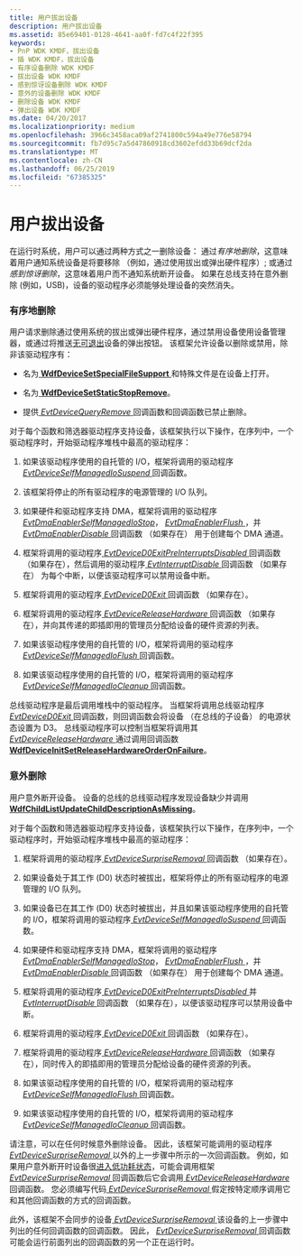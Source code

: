 ```yaml
---
title: 用户拔出设备
description: 用户拔出设备
ms.assetid: 85e69401-0128-4641-aa0f-fd7c4f22f395
keywords:
- PnP WDK KMDF，拔出设备
- 插 WDK KMDF，拔出设备
- 有序设备删除 WDK KMDF
- 拔出设备 WDK KMDF
- 感到惊讶设备删除 WDK KMDF
- 意外的设备删除 WDK KMDF
- 删除设备 WDK KMDF
- 弹出设备 WDK KMDF
ms.date: 04/20/2017
ms.localizationpriority: medium
ms.openlocfilehash: 3966c3458aca09af2741800c594a49e776e58794
ms.sourcegitcommit: fb7d95c7a5d47860918cd3602efdd33b69dcf2da
ms.translationtype: MT
ms.contentlocale: zh-CN
ms.lasthandoff: 06/25/2019
ms.locfileid: "67385325"
---
```

# <a name="a-user-unplugs-a-device"></a>用户拔出设备


在运行时系统，用户可以通过两种方式之一删除设备： 通过*有序地删除*，这意味着用户通知系统设备是将要移除 （例如，通过使用拔出或弹出硬件程序）; 或通过*感到惊讶删除*，这意味着用户而不通知系统断开设备。 如果在总线支持在意外删除 (例如，USB)，设备的驱动程序必须能够处理设备的突然消失。

### <a href="" id="orderly-removal"></a> 有序地删除

用户请求删除通过使用系统的拔出或弹出硬件程序，通过禁用设备使用设备管理器，或通过将推送[无可退出](supporting-ejectable-devices.md)设备的弹出按钮。 该框架允许设备以删除或禁用，除非该驱动程序有：

-   名为[ **WdfDeviceSetSpecialFileSupport** ](https://docs.microsoft.com/windows-hardware/drivers/ddi/content/wdfdevice/nf-wdfdevice-wdfdevicesetspecialfilesupport)和特殊文件是在设备上打开。

-   名为[ **WdfDeviceSetStaticStopRemove**](https://docs.microsoft.com/windows-hardware/drivers/ddi/content/wdfdevice/nf-wdfdevice-wdfdevicesetstaticstopremove)。

-   提供[ *EvtDeviceQueryRemove* ](https://docs.microsoft.com/windows-hardware/drivers/ddi/content/wdfdevice/nc-wdfdevice-evt_wdf_device_query_remove)回调函数和回调函数已禁止删除。

对于每个函数和筛选器驱动程序支持设备，该框架执行以下操作，在序列中，一个驱动程序时，开始驱动程序堆栈中最高的驱动程序：

1.  如果该驱动程序使用的自托管的 I/O，框架将调用的驱动程序[ *EvtDeviceSelfManagedIoSuspend* ](https://docs.microsoft.com/windows-hardware/drivers/ddi/content/wdfdevice/nc-wdfdevice-evt_wdf_device_self_managed_io_suspend)回调函数。

2.  该框架将停止的所有驱动程序的电源管理的 I/O 队列。

3.  如果硬件和驱动程序支持 DMA，框架将调用的驱动程序[ *EvtDmaEnablerSelfManagedIoStop*](https://docs.microsoft.com/windows-hardware/drivers/ddi/content/wdfdmaenabler/nc-wdfdmaenabler-evt_wdf_dma_enabler_selfmanaged_io_stop)， [ *EvtDmaEnablerFlush* ](https://docs.microsoft.com/windows-hardware/drivers/ddi/content/wdfdmaenabler/nc-wdfdmaenabler-evt_wdf_dma_enabler_flush)，并[ *EvtDmaEnablerDisable* ](https://docs.microsoft.com/windows-hardware/drivers/ddi/content/wdfdmaenabler/nc-wdfdmaenabler-evt_wdf_dma_enabler_disable)回调函数 （如果存在） 用于创建每个 DMA 通道。

4.  框架将调用的驱动程序[ *EvtDeviceD0ExitPreInterruptsDisabled* ](https://docs.microsoft.com/windows-hardware/drivers/ddi/content/wdfdevice/nc-wdfdevice-evt_wdf_device_d0_exit_pre_interrupts_disabled)回调函数 （如果存在），然后调用的驱动程序[ *EvtInterruptDisable* ](https://docs.microsoft.com/windows-hardware/drivers/ddi/content/wdfinterrupt/nc-wdfinterrupt-evt_wdf_interrupt_disable)回调函数 （如果存在） 为每个中断，以便该驱动程序可以禁用设备中断。

5.  框架将调用的驱动程序[ *EvtDeviceD0Exit* ](https://docs.microsoft.com/windows-hardware/drivers/ddi/content/wdfdevice/nc-wdfdevice-evt_wdf_device_d0_exit)回调函数 （如果存在）。

6.  框架将调用的驱动程序[ *EvtDeviceReleaseHardware* ](https://docs.microsoft.com/windows-hardware/drivers/ddi/content/wdfdevice/nc-wdfdevice-evt_wdf_device_release_hardware)回调函数 （如果存在），并向其传递的即插即用的管理员分配给设备的硬件资源的列表。

7.  如果该驱动程序使用的自托管的 I/O，框架将调用的驱动程序[ *EvtDeviceSelfManagedIoFlush* ](https://docs.microsoft.com/windows-hardware/drivers/ddi/content/wdfdevice/nc-wdfdevice-evt_wdf_device_self_managed_io_flush)回调函数。

8.  如果该驱动程序使用的自托管的 I/O，框架将调用的驱动程序[ *EvtDeviceSelfManagedIoCleanup* ](https://docs.microsoft.com/windows-hardware/drivers/ddi/content/wdfdevice/nc-wdfdevice-evt_wdf_device_self_managed_io_cleanup)回调函数。

总线驱动程序是最后调用堆栈中的驱动程序。 当框架将调用总线驱动程序[ *EvtDeviceD0Exit* ](https://docs.microsoft.com/windows-hardware/drivers/ddi/content/wdfdevice/nc-wdfdevice-evt_wdf_device_d0_exit)回调函数，则回调函数会将设备 （在总线的子设备） 的电源状态设置为 D3。 总线驱动程序可以控制当框架将调用其[ *EvtDeviceReleaseHardware* ](https://docs.microsoft.com/windows-hardware/drivers/ddi/content/wdfdevice/nc-wdfdevice-evt_wdf_device_release_hardware)通过调用回调函数[ **WdfDeviceInitSetReleaseHardwareOrderOnFailure**](https://docs.microsoft.com/windows-hardware/drivers/ddi/content/wdfdevice/nf-wdfdevice-wdfdeviceinitsetreleasehardwareorderonfailure)。

### <a href="" id="surprise-removal"></a> 意外删除

用户意外断开设备。 设备的总线的总线驱动程序发现设备缺少并调用[ **WdfChildListUpdateChildDescriptionAsMissing**](https://docs.microsoft.com/windows-hardware/drivers/ddi/content/wdfchildlist/nf-wdfchildlist-wdfchildlistupdatechilddescriptionasmissing)。

对于每个函数和筛选器驱动程序支持设备，该框架执行以下操作，在序列中，一个驱动程序时，开始驱动程序堆栈中最高的驱动程序：

1.  框架将调用的驱动程序[ *EvtDeviceSurpriseRemoval* ](https://docs.microsoft.com/windows-hardware/drivers/ddi/content/wdfdevice/nc-wdfdevice-evt_wdf_device_surprise_removal)回调函数 （如果存在）。

2.  如果设备处于其工作 (D0) 状态时被拔出，框架将停止的所有驱动程序的电源管理的 I/O 队列。

3.  如果设备已在其工作 (D0) 状态时被拔出，并且如果该驱动程序使用的自托管的 I/O，框架将调用的驱动程序[ *EvtDeviceSelfManagedIoSuspend* ](https://docs.microsoft.com/windows-hardware/drivers/ddi/content/wdfdevice/nc-wdfdevice-evt_wdf_device_self_managed_io_suspend)回调函数。

4.  如果硬件和驱动程序支持 DMA，框架将调用的驱动程序[ *EvtDmaEnablerSelfManagedIoStop*](https://docs.microsoft.com/windows-hardware/drivers/ddi/content/wdfdmaenabler/nc-wdfdmaenabler-evt_wdf_dma_enabler_selfmanaged_io_stop)， [ *EvtDmaEnablerFlush* ](https://docs.microsoft.com/windows-hardware/drivers/ddi/content/wdfdmaenabler/nc-wdfdmaenabler-evt_wdf_dma_enabler_flush)，并[ *EvtDmaEnablerDisable* ](https://docs.microsoft.com/windows-hardware/drivers/ddi/content/wdfdmaenabler/nc-wdfdmaenabler-evt_wdf_dma_enabler_disable)回调函数 （如果存在） 用于创建每个 DMA 通道。

5.  框架将调用的驱动程序[ *EvtDeviceD0ExitPreInterruptsDisabled* ](https://docs.microsoft.com/windows-hardware/drivers/ddi/content/wdfdevice/nc-wdfdevice-evt_wdf_device_d0_exit_pre_interrupts_disabled)并[ *EvtInterruptDisable* ](https://docs.microsoft.com/windows-hardware/drivers/ddi/content/wdfinterrupt/nc-wdfinterrupt-evt_wdf_interrupt_disable)回调函数 （如果存在），以便该驱动程序可以禁用设备中断。

6.  框架将调用的驱动程序[ *EvtDeviceD0Exit* ](https://docs.microsoft.com/windows-hardware/drivers/ddi/content/wdfdevice/nc-wdfdevice-evt_wdf_device_d0_exit)回调函数 （如果存在）。

7.  框架将调用的驱动程序[ *EvtDeviceReleaseHardware* ](https://docs.microsoft.com/windows-hardware/drivers/ddi/content/wdfdevice/nc-wdfdevice-evt_wdf_device_release_hardware)回调函数 （如果存在），同时传入的即插即用的管理员分配给设备的硬件资源的列表。

8.  如果该驱动程序使用的自托管的 I/O，框架将调用的驱动程序[ *EvtDeviceSelfManagedIoFlush* ](https://docs.microsoft.com/windows-hardware/drivers/ddi/content/wdfdevice/nc-wdfdevice-evt_wdf_device_self_managed_io_flush)回调函数。

9.  如果该驱动程序使用的自托管的 I/O，框架将调用的驱动程序[ *EvtDeviceSelfManagedIoCleanup* ](https://docs.microsoft.com/windows-hardware/drivers/ddi/content/wdfdevice/nc-wdfdevice-evt_wdf_device_self_managed_io_cleanup)回调函数。

请注意，可以在任何时候意外删除设备。 因此，该框架可能调用的驱动程序[ *EvtDeviceSurpriseRemoval* ](https://docs.microsoft.com/windows-hardware/drivers/ddi/content/wdfdevice/nc-wdfdevice-evt_wdf_device_surprise_removal)以外的上一步骤中所示的一次回调函数。 例如，如果用户意外断开时设备很[进入低功耗状态](a-device-enters-a-low-power-state.md)，可能会调用框架[ *EvtDeviceSurpriseRemoval* ](https://docs.microsoft.com/windows-hardware/drivers/ddi/content/wdfdevice/nc-wdfdevice-evt_wdf_device_surprise_removal)回调函数后它会调用[ *EvtDeviceReleaseHardware* ](https://docs.microsoft.com/windows-hardware/drivers/ddi/content/wdfdevice/nc-wdfdevice-evt_wdf_device_release_hardware)回调函数。 您必须编写代码[ *EvtDeviceSurpriseRemoval* ](https://docs.microsoft.com/windows-hardware/drivers/ddi/content/wdfdevice/nc-wdfdevice-evt_wdf_device_surprise_removal)假定按特定顺序调用它和其他回调函数的方式的回调函数。

此外，该框架不会同步的设备[ *EvtDeviceSurpriseRemoval* ](https://docs.microsoft.com/windows-hardware/drivers/ddi/content/wdfdevice/nc-wdfdevice-evt_wdf_device_surprise_removal)该设备的上一步骤中列出的任何回调函数的回调函数。 因此， [ *EvtDeviceSurpriseRemoval* ](https://docs.microsoft.com/windows-hardware/drivers/ddi/content/wdfdevice/nc-wdfdevice-evt_wdf_device_surprise_removal)回调函数可能会运行前面列出的回调函数的另一个正在运行时。

 

 





